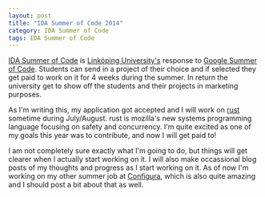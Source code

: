```yaml
---
layout: post
title: "IDA Summer of Code 2014"
category: IDA Summer of Code
tags: IDA Summer of Code
---
```


[IDA Summer of Code][] is [Linköping University's][liu] response to [Google Summer of Code][]. Students can send in a project of their choice and if selected they get paid to work on it for 4 weeks during the summer. In return the university get to show off the students and their projects in marketing purposes.

As I'm writing this, my application got accepted and I will work on [rust][] sometime during July/August. rust is mozilla's new systems programming language focusing on safety and concurrency. I'm quite excited as one of my goals this year was to contribute, and now I will get paid to!

I am not completely sure exactly what I'm going to do, but things will get clearer when I actually start working on it. I will also make occassional blog posts of my thoughts and progress as I start working on it. As of now I'm working on my other summer job at [Configura][], which is also quite amazing and I should post a bit about that as well.

[IDA Summer of Code]: http://www.ida.liu.se/projects/isoc/ "IDA Summer of Code"
[Google Summer of Code]: http://www.google-melange.com/gsoc/homepage/google/gsoc2014?PageSpeed=noscript "Google Summer of Code"
[liu]: http://www.liu.se/ "LiU"
[rust]: http://www.rust-lang.org/ "rust"
[Configura]: http://www.configura.com/ "Configura"
